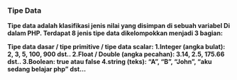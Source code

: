 <h3><b>Tipe Data<b></h3>
Tipe data adalah klasifikasi jenis nilai yang disimpan di sebuah variabel
Di dalam PHP. Terdapat 8 jenis tipe data dikelompokkan menjadi 3 bagian:

Tipe data dasar / tipe primitive / tipe data scalar:
1.Integer (angka bulat): 2, 3, 5, 100, 900 dst..
2.Float / Double (angka pecahan): 3.14, 2.5, 175.66 dst..
3.Boolean: true atau false
4.string (teks): “A”, “B”, “John”, “aku sedang belajar php” dst…
